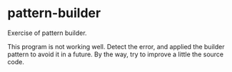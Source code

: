 pattern-builder
===============

Exercise of pattern builder.

This program is not working well. Detect the error, and applied the builder pattern to avoid it in a future.
By the way, try to improve a little the source code.
